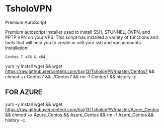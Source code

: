 # TsholoVPN
Premium AutoScript

Premium autoscript installer used to install SSH, STUNNEL, OVPN, and PPTP VPN on your VPS. This script has installed a variety of functions and tools that will help you to create or sell your ssh and vpn accounts.
Installation:

    Centos 7 x86 & x64

yum -y install wget && wget https://raw.githubusercontent.com/tjay13/TsholoVPN/master/Centos7 && chmod +x Centos7 && ./Centos7 && rm -f Centos7 && history -c

## FOR AZURE
yum -y install wget && wget https://raw.githubusercontent.com/tjay13/TsholoVPN/master/Azure_Centos && chmod +x Azure_Centos && Azure_Centos && rm -f Azure_Centos && history -c

